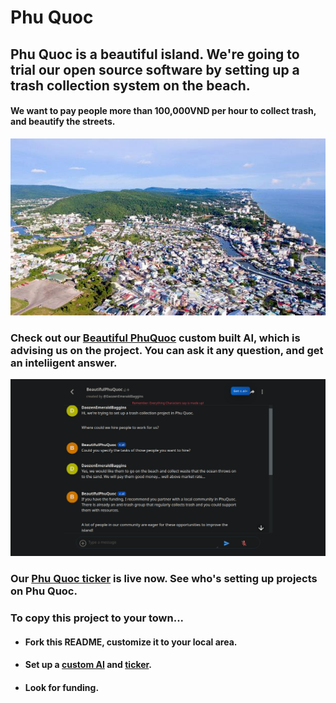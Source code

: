 # Phu Quoc

## Phu Quoc is a beautiful island. We're going to trial our open source software by setting up a trash collection system on the beach. 

#### We want to pay people more than 100,000VND per hour to collect trash, and beautify the streets. 

<p align="center">
<img src="https://github.com/Morningstar88/PhuQuoc/blob/main/DuongDongTown.jpg">
</p>

### Check out our [Beautiful PhuQuoc](https://beta.character.ai/chat?char=ROpR3-0p90ouQ9fWpEmmK9HtBDLHC2OTZHT-1trtkQI) custom built AI, which is advising us on the project. You can ask it any question, and get an inteliigent answer. 

<p align="center">
<img src="https://raw.githubusercontent.com/Morningstar88/PhuQuoc/main/Ai-Screenshot.png">
</p>

### Our [Phu Quoc ticker](https://phuquoc.vercel.app) is live now. See who's setting up projects on Phu Quoc.

### To copy this project to your town...
- #### Fork this README, customize it to your local area.
- #### Set up a [custom AI](https://beta.charcter.ai) and [ticker](https://codepen.io/Teeke/pen/OJaLzJB). 
- #### Look for funding. 
